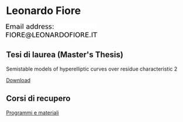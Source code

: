 # Leonardo Fiore
![](email.png)

## Tesi di laurea (Master's Thesis)

Semistable models of hyperelliptic curves over residue characteristic 2

[Download](Tesi.pdf ':ignore')

## Corsi di recupero
[Programmi e materiali](https://fiorellino.github.io/corsi-recupero/)
